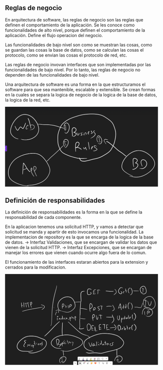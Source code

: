 ## Reglas de negocio

En arquitectura de software, las reglas de negocio son las reglas que definen el comportamiento de la aplicación. Se les conoce como funcionalidades de alto nivel, porque definen el comportamiento de la aplicación. Define el flujo operacion del negocio.

Las funcionalidades de bajo nivel son como se muestran las cosas, como se guardan las cosas la base de datos, como se calculan las cosas el protocolo, como se envian las cosas el protocolo de red, etc.

Las reglas de negocio invovan interfaces que son implementadas por las funcionalidades de bajo nivel. Por lo tanto, las reglas de negocio no dependen de las funcionalidades de bajo nivel.

Una arquitectura de software es una forma en la que estructuramos el software para que sea mantenible, escalable y extensible.
Se crean formas en la cuales se separa la logica de negocio de la logica de la base de datos, la logica de la red, etc.

![alt text](image.png)

## Definición de responsabilidades

La definición de responsabilidades es la forma en la que se define la responsabilidad de cada componente.

En la aplicacion tenemos una solicitud HTTP, y vamos a detectar que solicitud se manda y apartir de esto invocamos una funcionalidad.
La implementacion de repository es la que se encarga de la logica de la base de datos. -> Interfaz
Validaciones, que se encargan de validar los datos que vienen de la solicitud HTTP. -> Interfaz
Excepciones, que se encargan de manejar los errores que vienen cuando ocurre algo fuera de lo comun.

El funcionamiento de las interfaces estaran abiertos para la extension y cerrados para la modificacion.

![alt text](image-1.png)
